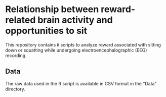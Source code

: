 # Relationship between reward-related brain activity and opportunities to sit

This repository contains `R` scripts to analyze reward associated with sitting down or squatting while undergoing electroencephalographic (EEG) recording. 

## Data
The raw data used in the R script is available in CSV format in the "Data" directory.
